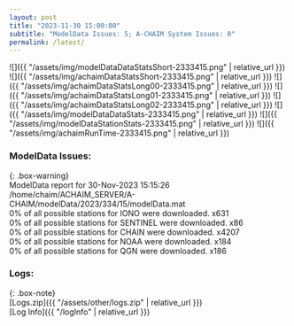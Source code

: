 ```yaml
---
layout: post
title: "2023-11-30 15:00:00"
subtitle: "ModelData Issues: 5; A-CHAIM System Issues: 0"
permalink: /latest/
---
```


![]({{ "/assets/img/modelDataDataStatsShort-2333415.png" | relative_url }})
![]({{ "/assets/img/achaimDataStatsShort-2333415.png" | relative_url }})
![]({{ "/assets/img/achaimDataStatsLong00-2333415.png" | relative_url }})
![]({{ "/assets/img/achaimDataStatsLong01-2333415.png" | relative_url }})
![]({{ "/assets/img/achaimDataStatsLong02-2333415.png" | relative_url }})
![]({{ "/assets/img/modelDataDataStats-2333415.png" | relative_url }})
![]({{ "/assets/img/modelDataStationStats-2333415.png" | relative_url }})
![]({{ "/assets/img/achaimRunTime-2333415.png" | relative_url }})


### ModelData Issues:  
  
{: .box-warning}  
 ModelData report for 30-Nov-2023 15:15:26   
 /home/chaim/ACHAIM_SERVER/A-CHAIM/modelData/2023/334/15/modelData.mat   
 0% of all possible stations for IONO were downloaded. x631   
 0% of all possible stations for SENTINEL were downloaded. x86   
 0% of all possible stations for CHAIN were downloaded. x4207   
 0% of all possible stations for NOAA were downloaded. x184   
 0% of all possible stations for QGN were downloaded. x186   
  


### Logs:  
  
{: .box-note}  
[Logs.zip]({{ "/assets/other/logs.zip" | relative_url }})  
[Log Info]({{ "/logInfo" | relative_url }})  
